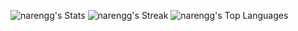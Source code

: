 ![narengg's Stats](https://github-readme-stats.vercel.app/api?username=narengg&theme=highcontrast&show_icons=true&hide_border=true&count_private=true)
![narengg's Streak](https://github-readme-streak-stats.herokuapp.com/?user=narengg&theme=highcontrast&hide_border=true)
![narengg's Top Languages](https://github-readme-stats.vercel.app/api/top-langs/?username=narengg&theme=highcontrast&show_icons=true&hide_border=true&layout=compact)

